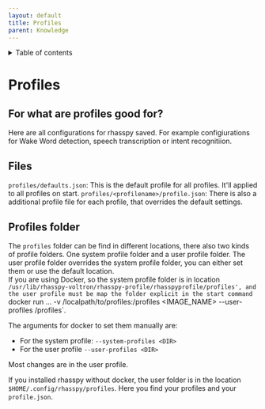 ```yaml
---
layout: default
title: Profiles
parent: Knowledge
---
```


<details close markdown="block">
  <summary>
    Table of contents
  </summary>
  {: .text-delta }
1. TOC
{:toc}
</details>

# Profiles 

## For what are profiles good for?
Here are all configurations for rhasspy saved. For example configiurations for Wake Word detection, speech transcription or intent recognitiion.

## Files
`profiles/defaults.json`: This is the default profile for all profiles. It'll applied to all profiles on start.
`profiles/<profilename>/profile.json`: There is also a additional profile file for each profile, that overrides the default settings.

## Profiles folder
The `profiles` folder can be find in different locations, there also two kinds of profile folders. One system profile folder and a user profile folder.
The user profile folder overrides the system profile folder, you can either set them or use the default location.   
If you are using Docker, so the system profile folder is in location `/usr/lib/rhasspy-voltron/rhasspy-profile/rhasspyprofile/profiles', and the user profile must be map the folder explicit in the start command `docker run ... -v /localpath/to/profiles:/profiles <IMAGE_NAME> --user-profiles /profiles`.

The arguments for docker to set them manually are:
- For the system profile: `--system-profiles <DIR>`
- For the user profile `--user-profiles <DIR>`

Most changes are in the user profile.

If you installed rhasspy without docker, the user folder is in the location ``$HOME/.config/rhasspy/profiles``.
Here you find your profiles and your ``profile.json``.
